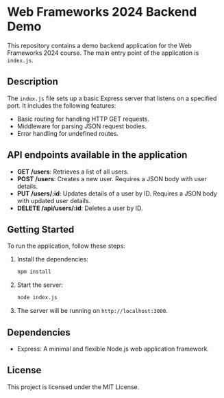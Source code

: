 # Web Frameworks 2024 Backend Demo

This repository contains a demo backend application for the Web Frameworks 2024 course. The main entry point of the application is `index.js`.

## Description

The `index.js` file sets up a basic Express server that listens on a specified port. It includes the following features:
- Basic routing for handling HTTP GET requests.
- Middleware for parsing JSON request bodies.
- Error handling for undefined routes.

## API endpoints available in the application

- **GET /users**: Retrieves a list of all users.
- **POST /users**: Creates a new user. Requires a JSON body with user details.
- **PUT /users/:id**: Updates details of a user by ID. Requires a JSON body with updated user details.
- **DELETE /api/users/:id**: Deletes a user by ID.

## Getting Started

To run the application, follow these steps:

1. Install the dependencies:
    ```bash
    npm install
    ```

2. Start the server:
    ```bash
    node index.js
    ```

3. The server will be running on `http://localhost:3000`.

## Dependencies

- Express: A minimal and flexible Node.js web application framework.

## License

This project is licensed under the MIT License.
